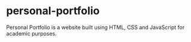# personal-portfolio
Personal Portfolio is a website built using HTML, CSS and JavaScript for academic purposes.
